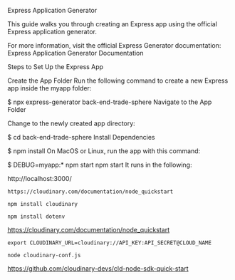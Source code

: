 Express Application Generator

This guide walks you through creating an Express app using the official Express application generator.

For more information, visit the official Express Generator documentation:
Express Application Generator Documentation

Steps to Set Up the Express App

Create the App Folder Run the following command to create a new Express app inside the myapp folder:

$ npx express-generator back-end-trade-sphere
Navigate to the App Folder

Change to the newly created app directory:

$ cd back-end-trade-sphere
Install Dependencies

$ npm install
On MacOS or Linux, run the app with this command:

$ DEBUG=myapp:* npm start
npm start
It runs in the following:

http://localhost:3000/


```
https://cloudinary.com/documentation/node_quickstart
```


```
npm install cloudinary
````

```
npm install dotenv
```


https://cloudinary.com/documentation/node_quickstart

```
export CLOUDINARY_URL=cloudinary://API_KEY:API_SECRET@CLOUD_NAME
```

```
node cloudinary-conf.js 
```

https://github.com/cloudinary-devs/cld-node-sdk-quick-start